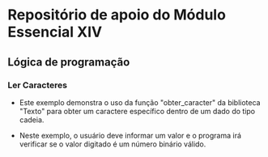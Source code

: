 # Repositório de apoio do Módulo Essencial XIV

## Lógica de programação

### Ler Caracteres

- Este exemplo demonstra o uso da função "obter_caracter" da biblioteca "Texto" para obter um caractere específico dentro de um dado do tipo cadeia.

- Neste exemplo, o usuário deve informar um valor e o programa irá verificar se o valor digitado é um número binário válido.
